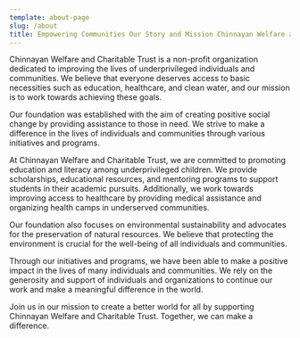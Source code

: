 ```yaml
---
template: about-page
slug: /about
title: Empowering Communities Our Story and Mission Chinnayan Welfare and Charitable Trust
---
```


Chinnayan Welfare and Charitable Trust is a non-profit organization dedicated to improving the lives of underprivileged individuals and communities. We believe that everyone deserves access to basic necessities such as education, healthcare, and clean water, and our mission is to work towards achieving these goals.

Our foundation was established with the aim of creating positive social change by providing assistance to those in need. We strive to make a difference in the lives of individuals and communities through various initiatives and programs.

At Chinnayan Welfare and Charitable Trust, we are committed to promoting education and literacy among underprivileged children. We provide scholarships, educational resources, and mentoring programs to support students in their academic pursuits. Additionally, we work towards improving access to healthcare by providing medical assistance and organizing health camps in underserved communities.

Our foundation also focuses on environmental sustainability and advocates for the preservation of natural resources. We believe that protecting the environment is crucial for the well-being of all individuals and communities.

Through our initiatives and programs, we have been able to make a positive impact in the lives of many individuals and communities. We rely on the generosity and support of individuals and organizations to continue our work and make a meaningful difference in the world.

Join us in our mission to create a better world for all by supporting Chinnayan Welfare and Charitable Trust. Together, we can make a difference.
